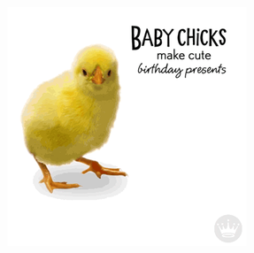 ![chick present](https://github.com/Scelester/Scelester/blob/main/quirky_birthday_gif_2048x2048.gif?raw=true)
